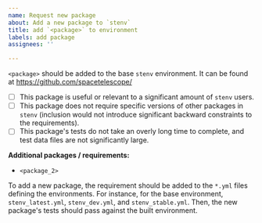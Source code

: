 ```yaml
---
name: Request new package 
about: Add a new package to `stenv`
title: add `<package>` to environment 
labels: add package 
assignees: ''

---
```


<!-- Feel free to modify this placeholder text to be relevant to your request: -->
`<package>` should be added to the base `stenv` environment. It can be found at 
https://github.com/spacetelescope/<package>

<!-- The default environment of `stenv` represents the "basic" software stack for work with space telescope data. If you
would like to add a package to this environment, please consider the following: -->
- [ ] This package is useful or relevant to a significant amount of `stenv` users.
- [ ] This package does not require specific versions of other packages in `stenv` (inclusion would not introduce
  significant backward constraints to the requirements).
- [ ] This package's tests do not take an overly long time to complete, and test data files are not significantly large.

<!-- If any of the above are not true, this package might not be suitable for inclusion in the base environment; 
however, it still might merit the creation of a separate environment focused on the specific package requirements. -->

**Additional packages / requirements:**
- `<package_2>`

To add a new package, the requirement should be added to the `*.yml` files defining the environments. For instance, for 
the base environment, `stenv_latest.yml`, `stenv_dev.yml`, and `stenv_stable.yml`. Then, the new package's tests should 
pass against the built environment.